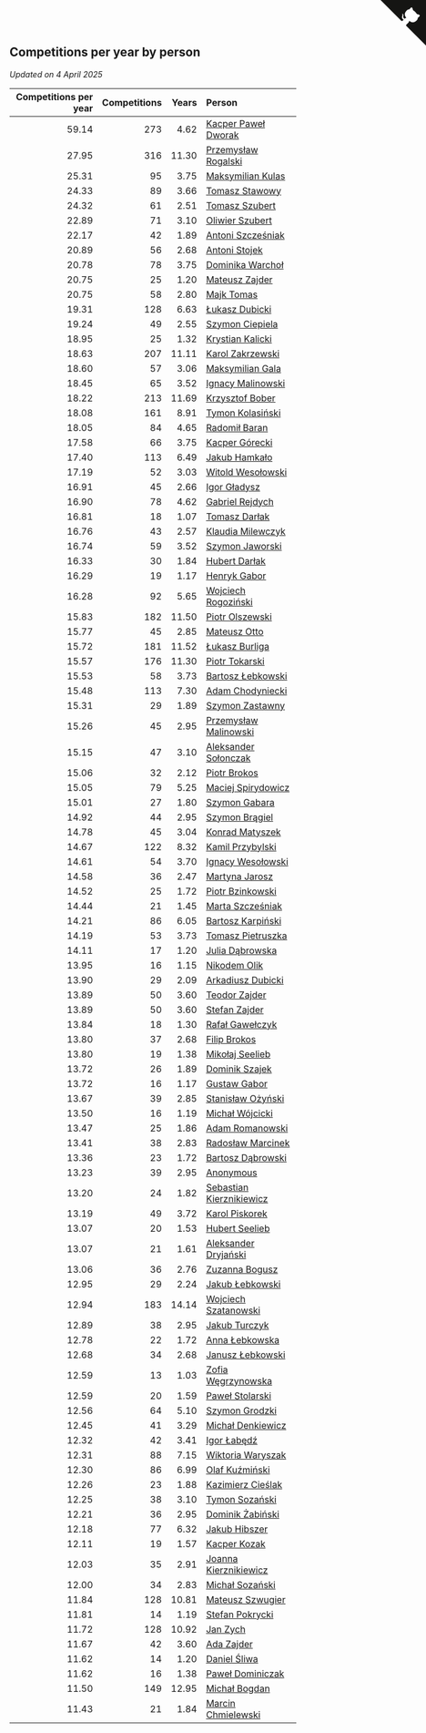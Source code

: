 ## Competitions per year by person

*Updated on  4 April 2025*

| Competitions per year | Competitions | Years | Person |
| ---: | ---: | ---: | :--- |
| 59.14 | 273 | 4.62 | [Kacper Paweł Dworak](https://www.worldcubeassociation.org/persons/2020DWOR01) |
| 27.95 | 316 | 11.30 | [Przemysław Rogalski](https://www.worldcubeassociation.org/persons/2013ROGA02) |
| 25.31 | 95 | 3.75 | [Maksymilian Kulas](https://www.worldcubeassociation.org/persons/2021KULA02) |
| 24.33 | 89 | 3.66 | [Tomasz Stawowy](https://www.worldcubeassociation.org/persons/2021STAW01) |
| 24.32 | 61 | 2.51 | [Tomasz Szubert](https://www.worldcubeassociation.org/persons/2022SZUB02) |
| 22.89 | 71 | 3.10 | [Oliwier Szubert](https://www.worldcubeassociation.org/persons/2022SZUB01) |
| 22.17 | 42 | 1.89 | [Antoni Szcześniak](https://www.worldcubeassociation.org/persons/2023SZCZ04) |
| 20.89 | 56 | 2.68 | [Antoni Stojek](https://www.worldcubeassociation.org/persons/2022STOJ03) |
| 20.78 | 78 | 3.75 | [Dominika Warchoł](https://www.worldcubeassociation.org/persons/2021WARC01) |
| 20.75 | 25 | 1.20 | [Mateusz Zajder](https://www.worldcubeassociation.org/persons/2024ZAJD01) |
| 20.75 | 58 | 2.80 | [Majk Tomas](https://www.worldcubeassociation.org/persons/2022TOMA05) |
| 19.31 | 128 | 6.63 | [Łukasz Dubicki](https://www.worldcubeassociation.org/persons/2018DUBI01) |
| 19.24 | 49 | 2.55 | [Szymon Ciepiela](https://www.worldcubeassociation.org/persons/2022CIEP01) |
| 18.95 | 25 | 1.32 | [Krystian Kalicki](https://www.worldcubeassociation.org/persons/2023KALI10) |
| 18.63 | 207 | 11.11 | [Karol Zakrzewski](https://www.worldcubeassociation.org/persons/2014ZAKR01) |
| 18.60 | 57 | 3.06 | [Maksymilian Gala](https://www.worldcubeassociation.org/persons/2022GALA01) |
| 18.45 | 65 | 3.52 | [Ignacy Malinowski](https://www.worldcubeassociation.org/persons/2021MALI02) |
| 18.22 | 213 | 11.69 | [Krzysztof Bober](https://www.worldcubeassociation.org/persons/2013BOBE01) |
| 18.08 | 161 | 8.91 | [Tymon Kolasiński](https://www.worldcubeassociation.org/persons/2016KOLA02) |
| 18.05 | 84 | 4.65 | [Radomił Baran](https://www.worldcubeassociation.org/persons/2020BARA02) |
| 17.58 | 66 | 3.75 | [Kacper Górecki](https://www.worldcubeassociation.org/persons/2021GORE01) |
| 17.40 | 113 | 6.49 | [Jakub Hamkało](https://www.worldcubeassociation.org/persons/2018HAMK01) |
| 17.19 | 52 | 3.03 | [Witold Wesołowski](https://www.worldcubeassociation.org/persons/2022WESO01) |
| 16.91 | 45 | 2.66 | [Igor Gładysz](https://www.worldcubeassociation.org/persons/2022GLAD01) |
| 16.90 | 78 | 4.62 | [Gabriel Rejdych](https://www.worldcubeassociation.org/persons/2020REJD01) |
| 16.81 | 18 | 1.07 | [Tomasz Darłak](https://www.worldcubeassociation.org/persons/2024DARL01) |
| 16.76 | 43 | 2.57 | [Klaudia Milewczyk](https://www.worldcubeassociation.org/persons/2022MILE05) |
| 16.74 | 59 | 3.52 | [Szymon Jaworski](https://www.worldcubeassociation.org/persons/2021JAWO01) |
| 16.33 | 30 | 1.84 | [Hubert Darłak](https://www.worldcubeassociation.org/persons/2023DARL03) |
| 16.29 | 19 | 1.17 | [Henryk Gabor](https://www.worldcubeassociation.org/persons/2024GABO02) |
| 16.28 | 92 | 5.65 | [Wojciech Rogoziński](https://www.worldcubeassociation.org/persons/2019ROGO04) |
| 15.83 | 182 | 11.50 | [Piotr Olszewski](https://www.worldcubeassociation.org/persons/2013OLSZ02) |
| 15.77 | 45 | 2.85 | [Mateusz Otto](https://www.worldcubeassociation.org/persons/2022OTTO01) |
| 15.72 | 181 | 11.52 | [Łukasz Burliga](https://www.worldcubeassociation.org/persons/2013BURL01) |
| 15.57 | 176 | 11.30 | [Piotr Tokarski](https://www.worldcubeassociation.org/persons/2013TOKA01) |
| 15.53 | 58 | 3.73 | [Bartosz Łebkowski](https://www.worldcubeassociation.org/persons/2021LEBK01) |
| 15.48 | 113 | 7.30 | [Adam Chodyniecki](https://www.worldcubeassociation.org/persons/2017CHOD02) |
| 15.31 | 29 | 1.89 | [Szymon Zastawny](https://www.worldcubeassociation.org/persons/2023ZAST01) |
| 15.26 | 45 | 2.95 | [Przemysław Malinowski](https://www.worldcubeassociation.org/persons/2022MALI01) |
| 15.15 | 47 | 3.10 | [Aleksander Sołonczak](https://www.worldcubeassociation.org/persons/2022SOLO01) |
| 15.06 | 32 | 2.12 | [Piotr Brokos](https://www.worldcubeassociation.org/persons/2023BROK01) |
| 15.05 | 79 | 5.25 | [Maciej Spirydowicz](https://www.worldcubeassociation.org/persons/2020SPIR01) |
| 15.01 | 27 | 1.80 | [Szymon Gabara](https://www.worldcubeassociation.org/persons/2023GABA01) |
| 14.92 | 44 | 2.95 | [Szymon Brągiel](https://www.worldcubeassociation.org/persons/2022BRAG03) |
| 14.78 | 45 | 3.04 | [Konrad Matyszek](https://www.worldcubeassociation.org/persons/2022MATY02) |
| 14.67 | 122 | 8.32 | [Kamil Przybylski](https://www.worldcubeassociation.org/persons/2016PRZY01) |
| 14.61 | 54 | 3.70 | [Ignacy Wesołowski](https://www.worldcubeassociation.org/persons/2021WESO01) |
| 14.58 | 36 | 2.47 | [Martyna Jarosz](https://www.worldcubeassociation.org/persons/2022JARO01) |
| 14.52 | 25 | 1.72 | [Piotr Bzinkowski](https://www.worldcubeassociation.org/persons/2023BZIN01) |
| 14.44 | 21 | 1.45 | [Marta Szcześniak](https://www.worldcubeassociation.org/persons/2023SZCZ07) |
| 14.21 | 86 | 6.05 | [Bartosz Karpiński](https://www.worldcubeassociation.org/persons/2019KARP03) |
| 14.19 | 53 | 3.73 | [Tomasz Pietruszka](https://www.worldcubeassociation.org/persons/2021PIET01) |
| 14.11 | 17 | 1.20 | [Julia Dąbrowska](https://www.worldcubeassociation.org/persons/2024DABR01) |
| 13.95 | 16 | 1.15 | [Nikodem Olik](https://www.worldcubeassociation.org/persons/2024OLIK01) |
| 13.90 | 29 | 2.09 | [Arkadiusz Dubicki](https://www.worldcubeassociation.org/persons/2023DUBI01) |
| 13.89 | 50 | 3.60 | [Teodor Zajder](https://www.worldcubeassociation.org/persons/2021ZAJD03) |
| 13.89 | 50 | 3.60 | [Stefan Zajder](https://www.worldcubeassociation.org/persons/2021ZAJD02) |
| 13.84 | 18 | 1.30 | [Rafał Gawełczyk](https://www.worldcubeassociation.org/persons/2023GAWE01) |
| 13.80 | 37 | 2.68 | [Filip Brokos](https://www.worldcubeassociation.org/persons/2022BROK03) |
| 13.80 | 19 | 1.38 | [Mikołaj Seelieb](https://www.worldcubeassociation.org/persons/2023SEEL04) |
| 13.72 | 26 | 1.89 | [Dominik Szajek](https://www.worldcubeassociation.org/persons/2023SZAJ01) |
| 13.72 | 16 | 1.17 | [Gustaw Gabor](https://www.worldcubeassociation.org/persons/2024GABO01) |
| 13.67 | 39 | 2.85 | [Stanisław Ożyński](https://www.worldcubeassociation.org/persons/2022OZYN01) |
| 13.50 | 16 | 1.19 | [Michał Wójcicki](https://www.worldcubeassociation.org/persons/2024WOJC01) |
| 13.47 | 25 | 1.86 | [Adam Romanowski](https://www.worldcubeassociation.org/persons/2023ROMA10) |
| 13.41 | 38 | 2.83 | [Radosław Marcinek](https://www.worldcubeassociation.org/persons/2022MARC05) |
| 13.36 | 23 | 1.72 | [Bartosz Dąbrowski](https://www.worldcubeassociation.org/persons/2023DABR07) |
| 13.23 | 39 | 2.95 | [Anonymous](https://www.worldcubeassociation.org/persons/2022ANON03) |
| 13.20 | 24 | 1.82 | [Sebastian Kierznikiewicz](https://www.worldcubeassociation.org/persons/2023KIER02) |
| 13.19 | 49 | 3.72 | [Karol Piskorek](https://www.worldcubeassociation.org/persons/2021PISK01) |
| 13.07 | 20 | 1.53 | [Hubert Seelieb](https://www.worldcubeassociation.org/persons/2023SEEL02) |
| 13.07 | 21 | 1.61 | [Aleksander Dryjański](https://www.worldcubeassociation.org/persons/2023DRYJ01) |
| 13.06 | 36 | 2.76 | [Zuzanna Bogusz](https://www.worldcubeassociation.org/persons/2022BOGU01) |
| 12.95 | 29 | 2.24 | [Jakub Łebkowski](https://www.worldcubeassociation.org/persons/2023LEBK01) |
| 12.94 | 183 | 14.14 | [Wojciech Szatanowski](https://www.worldcubeassociation.org/persons/2011SZAT01) |
| 12.89 | 38 | 2.95 | [Jakub Turczyk](https://www.worldcubeassociation.org/persons/2022TURC02) |
| 12.78 | 22 | 1.72 | [Anna Łebkowska](https://www.worldcubeassociation.org/persons/2023LEBK04) |
| 12.68 | 34 | 2.68 | [Janusz Łebkowski](https://www.worldcubeassociation.org/persons/2022LEBK01) |
| 12.59 | 13 | 1.03 | [Zofia Węgrzynowska](https://www.worldcubeassociation.org/persons/2024WEGR01) |
| 12.59 | 20 | 1.59 | [Paweł Stolarski](https://www.worldcubeassociation.org/persons/2023STOL04) |
| 12.56 | 64 | 5.10 | [Szymon Grodzki](https://www.worldcubeassociation.org/persons/2020GROD01) |
| 12.45 | 41 | 3.29 | [Michał Denkiewicz](https://www.worldcubeassociation.org/persons/2021DENK01) |
| 12.32 | 42 | 3.41 | [Igor Łabędź](https://www.worldcubeassociation.org/persons/2021LABE01) |
| 12.31 | 88 | 7.15 | [Wiktoria Waryszak](https://www.worldcubeassociation.org/persons/2018WARY01) |
| 12.30 | 86 | 6.99 | [Olaf Kuźmiński](https://www.worldcubeassociation.org/persons/2018KUZM02) |
| 12.26 | 23 | 1.88 | [Kazimierz Cieślak](https://www.worldcubeassociation.org/persons/2023CIES01) |
| 12.25 | 38 | 3.10 | [Tymon Sozański](https://www.worldcubeassociation.org/persons/2022SOZA01) |
| 12.21 | 36 | 2.95 | [Dominik Żabiński](https://www.worldcubeassociation.org/persons/2022ZABI01) |
| 12.18 | 77 | 6.32 | [Jakub Hibszer](https://www.worldcubeassociation.org/persons/2018HIBS01) |
| 12.11 | 19 | 1.57 | [Kacper Kozak](https://www.worldcubeassociation.org/persons/2023KOZA05) |
| 12.03 | 35 | 2.91 | [Joanna Kierznikiewicz](https://www.worldcubeassociation.org/persons/2022KIER01) |
| 12.00 | 34 | 2.83 | [Michał Sozański](https://www.worldcubeassociation.org/persons/2022SOZA02) |
| 11.84 | 128 | 10.81 | [Mateusz Szwugier](https://www.worldcubeassociation.org/persons/2014SZWU01) |
| 11.81 | 14 | 1.19 | [Stefan Pokrycki](https://www.worldcubeassociation.org/persons/2024POKR01) |
| 11.72 | 128 | 10.92 | [Jan Zych](https://www.worldcubeassociation.org/persons/2014ZYCH01) |
| 11.67 | 42 | 3.60 | [Ada Zajder](https://www.worldcubeassociation.org/persons/2021ZAJD01) |
| 11.62 | 14 | 1.20 | [Daniel Śliwa](https://www.worldcubeassociation.org/persons/2024SLIW01) |
| 11.62 | 16 | 1.38 | [Paweł Dominiczak](https://www.worldcubeassociation.org/persons/2023DOMI21) |
| 11.50 | 149 | 12.95 | [Michał Bogdan](https://www.worldcubeassociation.org/persons/2012BOGD01) |
| 11.43 | 21 | 1.84 | [Marcin Chmielewski](https://www.worldcubeassociation.org/persons/2023CHMI01) |


<a href="https://github.com/maxidragon/wca_statistics_pl" class="github-corner" aria-label="View source on Github"><svg width="80" height="80" viewBox="0 0 250 250" style="fill:#151513; color:#fff; position: absolute; top: 0; border: 0; right: 0;" aria-hidden="true"><path d="M0,0 L115,115 L130,115 L142,142 L250,250 L250,0 Z"></path><path d="M128.3,109.0 C113.8,99.7 119.0,89.6 119.0,89.6 C122.0,82.7 120.5,78.6 120.5,78.6 C119.2,72.0 123.4,76.3 123.4,76.3 C127.3,80.9 125.5,87.3 125.5,87.3 C122.9,97.6 130.6,101.9 134.4,103.2" fill="currentColor" style="transform-origin: 130px 106px;" class="octo-arm"></path><path d="M115.0,115.0 C114.9,115.1 118.7,116.5 119.8,115.4 L133.7,101.6 C136.9,99.2 139.9,98.4 142.2,98.6 C133.8,88.0 127.5,74.4 143.8,58.0 C148.5,53.4 154.0,51.2 159.7,51.0 C160.3,49.4 163.2,43.6 171.4,40.1 C171.4,40.1 176.1,42.5 178.8,56.2 C183.1,58.6 187.2,61.8 190.9,65.4 C194.5,69.0 197.7,73.2 200.1,77.6 C213.8,80.2 216.3,84.9 216.3,84.9 C212.7,93.1 206.9,96.0 205.4,96.6 C205.1,102.4 203.0,107.8 198.3,112.5 C181.9,128.9 168.3,122.5 157.7,114.1 C157.9,116.9 156.7,120.9 152.7,124.9 L141.0,136.5 C139.8,137.7 141.6,141.9 141.8,141.8 Z" fill="currentColor" class="octo-body"></path></svg></a><style>.github-corner:hover .octo-arm{animation:octocat-wave 560ms ease-in-out}@keyframes octocat-wave{0%,100%{transform:rotate(0)}20%,60%{transform:rotate(-25deg)}40%,80%{transform:rotate(10deg)}}@media (max-width:500px){.github-corner:hover .octo-arm{animation:none}.github-corner .octo-arm{animation:octocat-wave 560ms ease-in-out}}</style>
